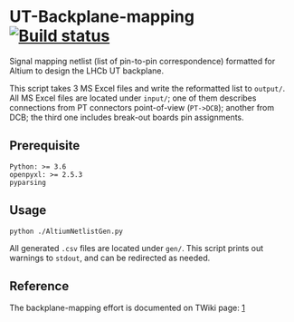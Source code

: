 # UT-Backplane-mapping [![Build status](https://travis-ci.com/ZishuoYang/UT-Backplane-mapping.svg?master)](https://travis-ci.com/ZishuoYang)
Signal mapping netlist (list of pin-to-pin correspondence) formatted for Altium to design the LHCb UT backplane.

This script takes 3 MS Excel files and write the reformatted list to `output/`.
All MS Excel files are located under `input/`;
one of them describes connections from PT connectors point-of-view (`PT->DCB`);
another from DCB;
the third one includes break-out boards pin assignments.


## Prerequisite
```
Python: >= 3.6
openpyxl: >= 2.5.3
pyparsing
```


## Usage
```
python ./AltiumNetlistGen.py
```
All generated `.csv` files are located under `gen/`.
This script prints out warnings to `stdout`, and can be redirected as needed.


## Reference
The backplane-mapping effort is documented on TWiki page: [1]

[1]: https://twiki.cern.ch/twiki/bin/view/LHCb/BackplaneMapping
